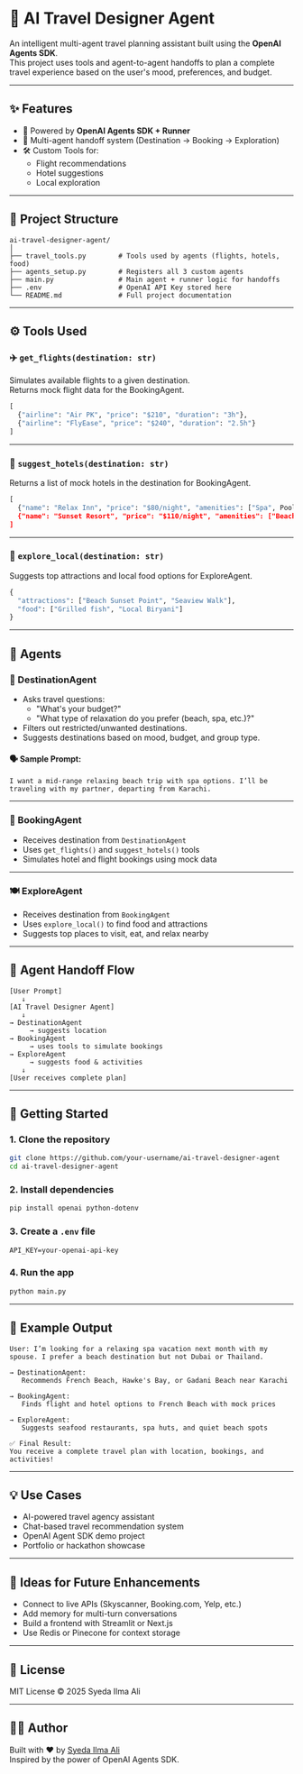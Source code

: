 # 🧠 AI Travel Designer Agent

An intelligent multi-agent travel planning assistant built using the **OpenAI Agents SDK**.  
This project uses tools and agent-to-agent handoffs to plan a complete travel experience based on the user's mood, preferences, and budget.

---

## ✨ Features

- 🤖 Powered by **OpenAI Agents SDK + Runner**
- 🔁 Multi-agent handoff system (Destination → Booking → Exploration)
- 🛠️ Custom Tools for:
  - Flight recommendations
  - Hotel suggestions
  - Local exploration

---

## 📁 Project Structure

```
ai-travel-designer-agent/
│
├── travel_tools.py        # Tools used by agents (flights, hotels, food)
├── agents_setup.py        # Registers all 3 custom agents
├── main.py                # Main agent + runner logic for handoffs
├── .env                   # OpenAI API Key stored here
└── README.md              # Full project documentation
```

---

## ⚙️ Tools Used

### ✈️ `get_flights(destination: str)`
Simulates available flights to a given destination.  
Returns mock flight data for the BookingAgent.

```python
[
  {"airline": "Air PK", "price": "$210", "duration": "3h"},
  {"airline": "FlyEase", "price": "$240", "duration": "2.5h"}
]
```

---

### 🏨 `suggest_hotels(destination: str)`
Returns a list of mock hotels in the destination for BookingAgent.

```python
[
  {"name": "Relax Inn", "price": "$80/night", "amenities": ["Spa", Pool"]},
  {"name": "Sunset Resort", "price": "$110/night", "amenities": ["Beach Access", "Massage"]}
]
```

---

### 🍜 `explore_local(destination: str)`
Suggests top attractions and local food options for ExploreAgent.

```python
{
  "attractions": ["Beach Sunset Point", "Seaview Walk"],
  "food": ["Grilled fish", "Local Biryani"]
}
```

---

## 👥 Agents

### 🧭 DestinationAgent

- Asks travel questions:
  - "What's your budget?"
  - "What type of relaxation do you prefer (beach, spa, etc.)?"
- Filters out restricted/unwanted destinations.
- Suggests destinations based on mood, budget, and group type.

#### 🗣️ Sample Prompt:
```
I want a mid-range relaxing beach trip with spa options. I’ll be traveling with my partner, departing from Karachi.
```

---

### 🏨 BookingAgent

- Receives destination from `DestinationAgent`
- Uses `get_flights()` and `suggest_hotels()` tools
- Simulates hotel and flight bookings using mock data

---

### 🍽️ ExploreAgent

- Receives destination from `BookingAgent`
- Uses `explore_local()` to find food and attractions
- Suggests top places to visit, eat, and relax nearby

---

## 🔁 Agent Handoff Flow

```
[User Prompt] 
   ↓
[AI Travel Designer Agent]
   ↓
→ DestinationAgent 
     → suggests location
→ BookingAgent 
     → uses tools to simulate bookings
→ ExploreAgent 
     → suggests food & activities
   ↓
[User receives complete plan]
```

---

## 🚀 Getting Started

### 1. Clone the repository

```bash
git clone https://github.com/your-username/ai-travel-designer-agent
cd ai-travel-designer-agent
```

### 2. Install dependencies

```bash
pip install openai python-dotenv
```

### 3. Create a `.env` file

```env
API_KEY=your-openai-api-key
```

### 4. Run the app

```bash
python main.py
```

---

## 💬 Example Output

```text
User: I’m looking for a relaxing spa vacation next month with my spouse. I prefer a beach destination but not Dubai or Thailand.

→ DestinationAgent:
   Recommends French Beach, Hawke's Bay, or Gadani Beach near Karachi

→ BookingAgent:
   Finds flight and hotel options to French Beach with mock prices

→ ExploreAgent:
   Suggests seafood restaurants, spa huts, and quiet beach spots

✅ Final Result:
You receive a complete travel plan with location, bookings, and activities!
```

---

## 💡 Use Cases

- AI-powered travel agency assistant
- Chat-based travel recommendation system
- OpenAI Agent SDK demo project
- Portfolio or hackathon showcase

---

## 🧪 Ideas for Future Enhancements

- Connect to live APIs (Skyscanner, Booking.com, Yelp, etc.)
- Add memory for multi-turn conversations
- Build a frontend with Streamlit or Next.js
- Use Redis or Pinecone for context storage

---

## 📜 License

MIT License © 2025 Syeda Ilma Ali

---

## 🙋‍♀️ Author

Built with ❤️ by [Syeda Ilma Ali](https://github.com/syedailmaali)  
Inspired by the power of OpenAI Agents SDK.
